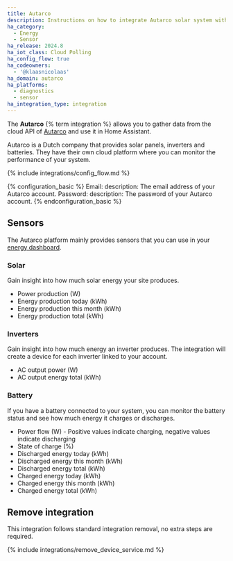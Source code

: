 ```yaml
---
title: Autarco
description: Instructions on how to integrate Autarco solar system within Home Assistant.
ha_category:
  - Energy
  - Sensor
ha_release: 2024.8
ha_iot_class: Cloud Polling
ha_config_flow: true
ha_codeowners:
  - '@klaasnicolaas'
ha_domain: autarco
ha_platforms:
  - diagnostics
  - sensor
ha_integration_type: integration
---
```


The **Autarco** {% term integration %} allows you to gather data from the cloud API of [Autarco](https://www.autarco.com) and use it in Home Assistant.

Autarco is a Dutch company that provides solar panels, inverters and batteries. They have their own cloud platform where you can monitor the performance of your system.

{% include integrations/config_flow.md %}

{% configuration_basic %}
Email:
  description: The email address of your Autarco account.
Password:
  description: The password of your Autarco account.
{% endconfiguration_basic %}

## Sensors

The Autarco platform mainly provides sensors that you can use in your [energy dashboard](/energy).

### Solar

Gain insight into how much solar energy your site produces.

- Power production (W)
- Energy production today (kWh)
- Energy production this month (kWh)
- Energy production total (kWh)

### Inverters

Gain insight into how much energy an inverter produces. The integration will create a device for each inverter linked to your account.

- AC output power (W)
- AC output energy total (kWh)

### Battery

If you have a battery connected to your system, you can monitor the battery status and see how much energy it charges or discharges.

- Power flow (W) - Positive values indicate charging, negative values indicate discharging
- State of charge (%)
- Discharged energy today (kWh)
- Discharged energy this month (kWh)
- Discharged energy total (kWh)
- Charged energy today (kWh)
- Charged energy this month (kWh)
- Charged energy total (kWh)

## Remove integration

This integration follows standard integration removal, no extra steps are required.

{% include integrations/remove_device_service.md %}
